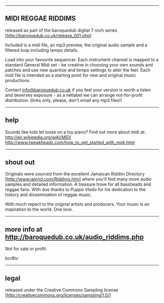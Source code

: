 -------------------
MIDI REGGAE RIDDIMS
-------------------
released as part of the baroquedub digital 7-inch series
[http://baroquedub.co.uk/release_001.php]


Included is a midi file, an mp3 preview, the original audio sample and a filtered loop including tempo details.

Load into your favourite sequencer. Each instrument channel is mapped to a standard General Midi set - be creative in choosing your own sounds and patches and use new quantise and tempo settings to alter the feel. Each midi file is intended as a starting point for new and original music productions.

Contact info@baroquedub.co.uk if you feel your version is worth a listen and deserves exposure - as a netlabel we can arrange not-for-profit distribution. (links only, please, don't email any mp3 files!)

----
help
----
Sounds like kids let loose on a toy piano? Find out more about midi at:
http://en.wikipedia.org/wiki/MIDI
http://www.tweakheadz.com/how_to_get_started_with_midi.html


---------
shout out
---------
Originals were sourced from the excellent Jamaican Riddim Directory [http://www.jamrid.com/Riddims.htm] where you'll find many more audio samples and detailed information. A treasure trove for all bassheads and reggae fans. With due thanks to *Puppa Vlado* for his dedication to the history and dissemination of reggae music.

With much repect to the original artists and producers.
Your music is an inspiration to the world. One love.

------------------------------------------------------
more info at http://baroquedub.co.uk/audio_riddims.php
------------------------------------------------------

Not for sale or profit.

bcr8tv


-----
legal
-----
released under the Creative Commons Sampling license
[http://creativecommons.org/licenses/sampling/1.0/]

